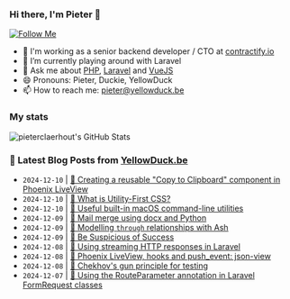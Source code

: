 ### Hi there, I'm Pieter 👋  
[![Follow Me](https://img.shields.io/github/followers/pieterclaerhout?label=Follow&style=social)](https://github.com/pieterclaerhout)

- 🏢 I'm working as a senior backend developer / CTO at [contractify.io](https://contractify.io)
- 🌱 I’m currently playing around with Laravel
- 💬 Ask me about [PHP](https://php.net), [Laravel](http://laravel.com) and [VueJS](https://vuejs.org)
- 😄 Pronouns: Pieter, Duckie, YellowDuck
- 📫 How to reach me: pieter@yellowduck.be

### My stats

![pieterclaerhout's GitHub Stats](https://github-readme-stats.vercel.app/api?username=pieterclaerhout&show_icons=true&count_private=true&line_height=40)

### 📩 Latest Blog Posts from [YellowDuck.be](https://www.yellowduck.be/)
<!-- BLOG-POST-LIST:START -->
- `2024-12-10` | [🐥 Creating a reusable &quot;Copy to Clipboard&quot; component in Phoenix LiveView](https://www.yellowduck.be/posts/creating-a-reusable-copy-to-clipboard-component-in-phoenix-liveview)  
- `2024-12-10` | [🔗 What is Utility-First CSS?](https://www.yellowduck.be/posts/what-is-utility-first-css)  
- `2024-12-10` | [🔗 Useful built-in macOS command-line utilities](https://www.yellowduck.be/posts/useful-built-in-macos-command-line-utilities)  
- `2024-12-09` | [🐥 Mail merge using docx and Python](https://www.yellowduck.be/posts/mail-merge-using-docx-and-python)  
- `2024-12-09` | [🔗 Modelling `through` relationships with Ash](https://www.yellowduck.be/posts/modelling-through-relationships-with-ash)  
- `2024-12-09` | [🔗 Be Suspicious of Success](https://www.yellowduck.be/posts/be-suspicious-of-success)  
- `2024-12-08` | [🐥 Using streaming HTTP responses in Laravel](https://www.yellowduck.be/posts/using-streaming-http-responses-in-laravel)  
- `2024-12-08` | [🔗 Phoenix LiveView, hooks and push_event: json-view](https://www.yellowduck.be/posts/phoenix-liveview-hooks-and-push-event-json-view)  
- `2024-12-08` | [🔗 Chekhov&#39;s gun principle for testing](https://www.yellowduck.be/posts/chekhovs-gun-principle-for-testing)  
- `2024-12-07` | [🐥 Using the RouteParameter annotation in Laravel FormRequest classes](https://www.yellowduck.be/posts/using-the-routeparameter-annotation-in-laravel-formrequest-classes)  

<!-- BLOG-POST-LIST:END -->
